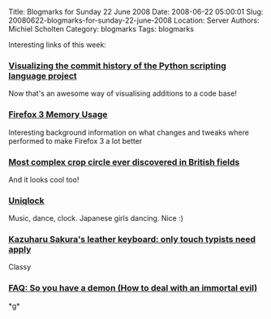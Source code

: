 Title: Blogmarks for Sunday 22 June 2008
Date: 2008-06-22 05:00:01
Slug: 20080622-blogmarks-for-sunday-22-june-2008
Location: Server
Authors: Michiel Scholten
Category: blogmarks
Tags: blogmarks

<p>Interesting links of this week:</p>
<h3><a href="http://www.vimeo.com/1093745">Visualizing the commit history of the Python scripting language project</a></h3>
<p>Now that's an awesome way of visualising additions to a code base!</p>
<h3><a href="http://blog.pavlov.net/2008/03/11/firefox-3-memory-usage/">Firefox 3 Memory Usage</a></h3>
<p>Interesting background information on what changes and tweaks where performed to make Firefox 3 a lot better</p>
<h3><a href="http://www.telegraph.co.uk/news/newstopics/howaboutthat/2144652/Most-complex-crop-circle-ever-discovered-in-British-fields.html">Most complex crop circle ever discovered in British fields </a></h3>
<p>And it looks cool too!</p>
<h3><a href="http://www.uniqlo.jp/uniqlock/">Uniqlock</a></h3>
<p>Music, dance, clock. Japanese girls dancing. Nice :)</p>
<h3><a href="http://www.engadget.com/2008/06/16/kazuharu-sakuras-leather-keyboard-only-touch-typists-need-appl/">Kazuharu Sakura's leather keyboard: only touch typists need apply</a></h3>
<p>Classy</p>
<h3><a href="http://www.papertank.com/article/FAQ_So_you_have_a_demon">FAQ: So you have a demon (How to deal with an immortal evil)</a></h3>
<p>*g*</p>
